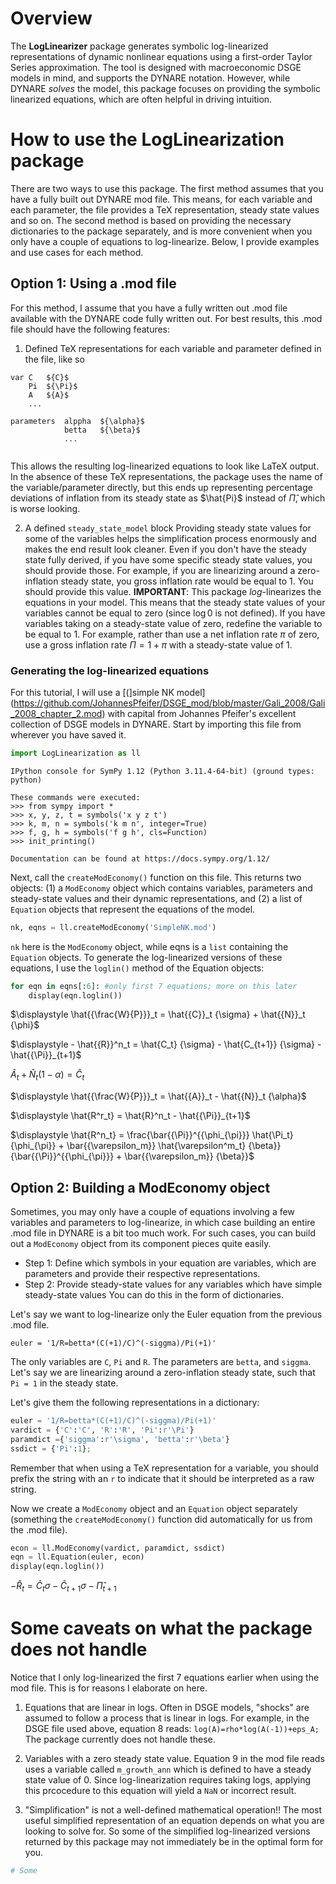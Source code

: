 # Overview
The **LogLinearizer** package generates symbolic log-linearized representations of dynamic nonlinear equations using a first-order Taylor Series approximation.
The tool is designed with macroeconomic DSGE models in mind, and supports the DYNARE notation.
However, while DYNARE _solves_ the model, this package focuses on providing the symbolic linearized equations, which are often helpful in driving intuition.

# How to use the LogLinearization package
There are two ways to use this package. 
The first method assumes that you have a fully built out DYNARE mod file.
This means, for each variable and each parameter, the file provides a TeX representation, steady state values and so on.
The second method is based on providing the necessary dictionaries to the package separately, and is more convenient when you only have a couple of equations to log-linearize.
Below, I provide examples and use cases for each method.

## Option 1: Using a .mod file
For this method, I assume that you have a fully written out .mod file available with the DYNARE code fully written out.
For best results, this .mod file should have the following features:
1. Defined TeX representations for each variable and parameter defined in the file, like so
``` 
var C   ${C}$
    Pi  ${\Pi}$
    A   ${A}$
    ...
    
parameters  alppha  ${\alpha}$
            betta   ${\beta}$
            ...
                
```
This allows the resulting log-linearized equations to look like LaTeX output.
In the absence of these TeX representations, the package uses the name of the variable/parameter directly, but this ends up representing percentage deviations of inflation from its steady state as $\hat{Pi}$ instead of $\hat{\Pi}$, which is worse looking.

2. A defined `steady_state_model` block
Providing steady state values for some of the variables helps the simplification process enormously and makes the end result look cleaner.
Even if you don't have the steady state fully derived, if you have some specific steady state values, you should provide those.
For example, if you are linearizing around a zero-inflation steady state, you gross inflation rate would be equal to 1. You should provide this value.
**IMPORTANT**: This package _log_-linearizes the equations in your model.
This means that the steady state values of your variables cannot be equal to zero (since $\log{0}$ is not defined).
If you have variables taking on a steady-state value of zero, redefine the variable to be equal to 1.
For example, rather than use a net inflation rate $\pi$ of zero, use a gross inflation rate $\Pi = 1 + \pi$ with a steady-state value of 1.

### Generating the log-linearized equations
For this tutorial, I will use a [(]simple NK model](https://github.com/JohannesPfeifer/DSGE_mod/blob/master/Gali_2008/Gali_2008_chapter_2.mod) with capital from Johannes Pfeifer's excellent collection of DSGE models in DYNARE.
Start by importing this file from wherever you have saved it.


```python
import LogLinearization as ll
```

    IPython console for SymPy 1.12 (Python 3.11.4-64-bit) (ground types: python)
    
    These commands were executed:
    >>> from sympy import *
    >>> x, y, z, t = symbols('x y z t')
    >>> k, m, n = symbols('k m n', integer=True)
    >>> f, g, h = symbols('f g h', cls=Function)
    >>> init_printing()
    
    Documentation can be found at https://docs.sympy.org/1.12/
    


Next, call the `createModEconomy()` function on this file.
This returns two objects: (1) a `ModEconomy` object which contains variables, parameters and steady-state values and their dynamic representations, and (2) a list of `Equation` objects that represent the equations of the model.


```python
nk, eqns = ll.createModEconomy('SimpleNK.mod')
```

`nk` here is the `ModEconomy` object, while eqns is a `list` containing the `Equation` objects.
To generate the log-linearized versions of these equations, I use the `loglin()` method of the Equation objects:


```python
for eqn in eqns[:6]: #only first 7 equations; more on this later
    display(eqn.loglin())
```


$\displaystyle \hat{{\frac{W}{P}}}_t = \hat{{C}}_t {\sigma} + \hat{{N}}_t {\phi}$



$\displaystyle - \hat{{R}}^n_t = \hat{C_t} {\sigma} - \hat{C_{t+1}} {\sigma} - \hat{{\Pi}}_{t+1}$



$\displaystyle \hat{{A}}_t + \hat{{N}}_t \left(1 - {\alpha}\right) = \hat{{C}}_t$



$\displaystyle \hat{{\frac{W}{P}}}_t = \hat{{A}}_t - \hat{{N}}_t {\alpha}$



$\displaystyle \hat{R^r_t} = \hat{R}^n_t - \hat{{\Pi}}_{t+1}$



$\displaystyle \hat{R^n_t} = \frac{\bar{{\Pi}}^{{\phi_{\pi}}} \hat{\Pi_t} {\phi_{\pi}} + \bar{{\varepsilon_m}} \hat{\varepsilon^m_t} {\beta}}{\bar{{\Pi}}^{{\phi_{\pi}}} + \bar{{\varepsilon_m}} {\beta}}$


## Option 2: Building a ModEconomy object

Sometimes, you may only have a couple of equations involving a few variables and parameters to log-linearize, in which case building an entire .mod file in DYNARE is a bit too much work.
For such cases, you can build out a `ModEconomy` object from its component pieces quite easily.
- Step 1: Define which symbols in your equation are variables, which are parameters and provide their respective representations.
- Step 2: Provide steady-state values for any variables which have simple steady-state values
You can do this in the form of dictionaries.

Let's say we want to log-linearize only the Euler equation from the previous .mod file.
``` 
euler = '1/R=betta*(C(+1)/C)^(-siggma)/Pi(+1)'
```
The only variables are `C`, `Pi` and `R`. 
The parameters are `betta`, and `siggma`.
Let's say we are linearizing around a zero-inflation steady state, such that `Pi = 1` in the steady state.

Let's give them the following representations in a dictionary:


```python
euler = '1/R=betta*(C(+1)/C)^(-siggma)/Pi(+1)'
vardict = {'C':'C', 'R':'R', 'Pi':r'\Pi'}
paramdict ={'siggma':r'\sigma', 'betta':r'\beta'}
ssdict = {'Pi':1};
```

Remember that when using a TeX representation for a variable, you should prefix the string with an `r` to indicate that it should be interpreted as a raw string.

Now we create a `ModEconomy` object and an `Equation` object separately (something the `createModEconomy()` function did automatically for us from the .mod file).


```python
econ = ll.ModEconomy(vardict, paramdict, ssdict)
eqn = ll.Equation(euler, econ)
display(eqn.loglin())
```


$\displaystyle - \hat{R}_t = \hat{C}_t \sigma - \hat{C}_{t+1} \sigma - \hat{\Pi}_{t+1}$


# Some caveats on what the package does not handle
Notice that I only log-linearized the first 7 equations earlier when using the mod file. 
This is for reasons I elaborate on here.
 
1. Equations that are linear in logs. 
Often in DSGE models, "shocks" are assumed to follow a process that is linear in logs. 
For example, in the DSGE file used above, equation 8 reads:
``` log(A)=rho*log(A(-1))+eps_A; ``` 
The package currently does not handle these.

2. Variables with a zero steady state value.
Equation 9 in the mod file reads uses a variable called `m_growth_ann` which is defined to have a 
steady state value of 0.
Since log-linearization requires taking logs, applying this prcocedure to this equation will yield a `NaN` or incorrect result.

3. "Simplification" is not a well-defined mathematical operation!!
The most useful simplified representation of an equation depends on what you are looking to solve for.
So some of the simplified log-linearized versions returned by this package may not immediately be in the optimal form for you.



```python
# Some 
```
